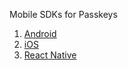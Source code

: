 Mobile SDKs for Passkeys

1. [Android](./android/README.md)
1. [iOS](./ios/README.md)
1. [React Native](./react-native/README.md)
